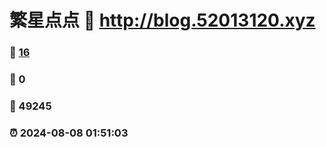 # 繁星点点 :link: http://blog.52013120.xyz 
### :page_facing_up: [16](http://blog.52013120.xyz/tag.html) 
### :speech_balloon: 0 
### :hibiscus: 49245 
### :alarm_clock: 2024-08-08 01:51:03 
